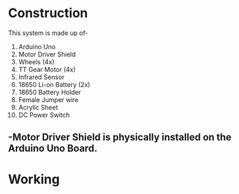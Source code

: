# Construction
This system is made up of-
1) Arduino Uno
2) Motor Driver Shield
3) Wheels (4x)
4) TT Gear Motor (4x)
5) Infrared Sensor
6) 18650 Li-on Battery (2x) 
7) 18650 Battery Holder
8) Female Jumper wire
9) Acrylic Sheet
10) DC Power Switch

-Motor Driver Shield is physically installed on the Arduino Uno Board.
- 

# Working


